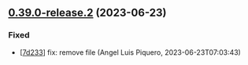 ## [0.39.0-release.2](https://github.com/alpiquero/nyx-test/tag/0.39.0-release.2) (2023-06-23)

### Fixed

* [[7d233](https://github.com/alpiquero/nyx-test/commit/7d233812077b86acad71fac36953f88167af2843)] fix: remove file
 (Angel Luis Piquero, 2023-06-23T07:03:43)

